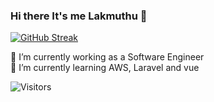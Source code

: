 ### Hi there It's me Lakmuthu 👋  





[![GitHub Streak](https://streak-stats.demolab.com?user=dodclakmuthu&theme=dark&border_radius=4.7&date_format=%5BY%20%5DM%20j)](https://git.io/streak-stats)


🔭 I’m currently working as a Software Engineer  
🌱 I’m currently learning AWS, Laravel and vue  

<img alt="Visitors" src="https://komarev.com/ghpvc/?username=dodclakmuthu&style=flat&labelColor=black&logo=github&label=PROFILE+VIEWS&color=29bf12"/>
<!--
- 👯 I’m looking to collaborate on ...
- 🤔 I’m looking for help with ...
- 💬 Ask me about ...
- 📫 How to reach me: ...
- 😄 Pronouns: ...
- ⚡ Fun fact: ...
-->

